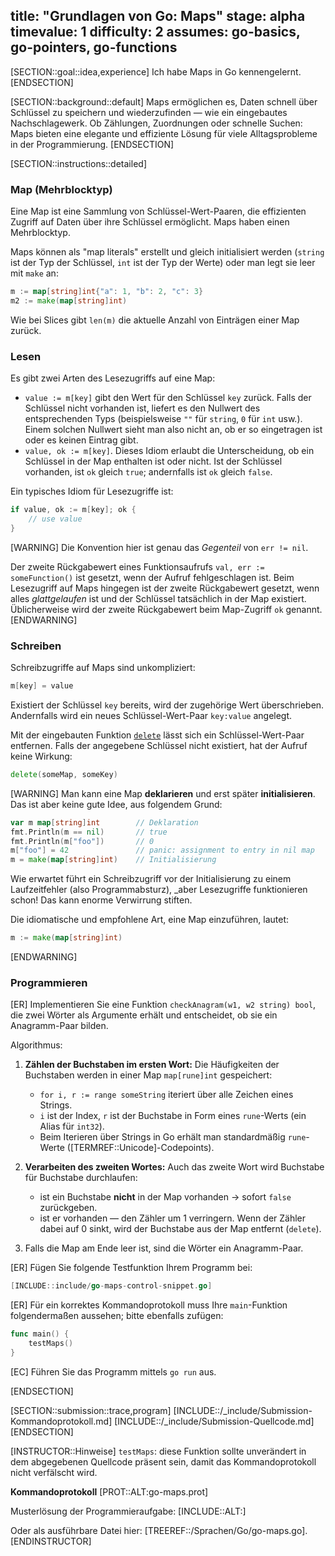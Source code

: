 title: "Grundlagen von Go: Maps"
stage: alpha
timevalue: 1
difficulty: 2
assumes: go-basics, go-pointers, go-functions
---

[SECTION::goal::idea,experience]
Ich habe Maps in Go kennengelernt.
[ENDSECTION]

[SECTION::background::default]
Maps ermöglichen es, Daten schnell über Schlüssel zu speichern und wiederzufinden — 
wie ein eingebautes Nachschlagewerk. 
Ob Zählungen, Zuordnungen oder schnelle Suchen: Maps bieten eine elegante und effiziente 
Lösung für viele Alltagsprobleme in der Programmierung.
[ENDSECTION]

[SECTION::instructions::detailed]

### Map (Mehrblocktyp)

Eine Map ist eine Sammlung von Schlüssel-Wert-Paaren, die effizienten Zugriff auf Daten über ihre
Schlüssel ermöglicht. Maps haben einen Mehrblocktyp.

Maps können als "map literals" erstellt und gleich initialisiert werden 
(`string` ist der Typ der Schlüssel, `int` ist der Typ der Werte)
oder man legt sie leer mit `make` an:
```go 
m := map[string]int{"a": 1, "b": 2, "c": 3}
m2 := make(map[string]int)
```

Wie bei Slices gibt `len(m)` die aktuelle Anzahl von Einträgen einer Map zurück.


### Lesen

Es gibt zwei Arten des Lesezugriffs auf eine Map:

- `value := m[key]` gibt den Wert für den Schlüssel `key` zurück. 
  Falls der Schlüssel nicht vorhanden ist, liefert es den Nullwert des entsprechenden Typs 
  (beispielsweise `""` für `string`, `0` für `int` usw.).
  Einem solchen Nullwert sieht man also nicht an, ob er so eingetragen ist oder es keinen Eintrag gibt.
- `value, ok := m[key]`. 
  Dieses Idiom erlaubt die Unterscheidung, ob ein Schlüssel in der Map enthalten ist oder nicht.
  Ist der Schlüssel vorhanden, ist `ok` gleich `true`; andernfalls ist `ok` gleich `false`.

Ein typisches Idiom für Lesezugriffe ist:
```go
if value, ok := m[key]; ok {
    // use value
}
```

[WARNING]
Die Konvention hier ist genau das _Gegenteil_ von `err != nil`.

Der zweite Rückgabewert eines Funktionsaufrufs `val, err := someFunction()`
ist gesetzt, wenn der Aufruf fehlgeschlagen ist.
Beim Lesezugriff auf Maps hingegen ist der zweite Rückgabewert gesetzt, wenn alles
_glattgelaufen_ ist und der Schlüssel tatsächlich in der Map existiert.
Üblicherweise wird der zweite Rückgabewert beim Map-Zugriff `ok` genannt.
[ENDWARNING]


### Schreiben

Schreibzugriffe auf Maps sind unkompliziert:

```go
m[key] = value
```

Existiert der Schlüssel `key` bereits, wird der zugehörige Wert überschrieben.
Andernfalls wird ein neues Schlüssel-Wert-Paar `key:value` angelegt.

Mit der eingebauten Funktion 
[`delete`](https://pkg.go.dev/builtin#delete)
lässt sich ein Schlüssel-Wert-Paar entfernen.
Falls der angegebene Schlüssel nicht existiert, hat der Aufruf keine Wirkung:

```go
delete(someMap, someKey)
```

[WARNING]
Man kann eine Map **deklarieren** und erst später **initialisieren**.
Das ist aber keine gute Idee, aus folgendem Grund:
```go
var m map[string]int        // Deklaration
fmt.Println(m == nil)       // true
fmt.Println(m["foo"])       // 0
m["foo"] = 42               // panic: assignment to entry in nil map
m = make(map[string]int)    // Initialisierung
```
Wie erwartet führt ein Schreibzugriff vor der Initialisierung zu einem Laufzeitfehler 
(also Programmabsturz), _aber Lesezugriffe funktionieren schon!
Das kann enorme Verwirrung stiften.

Die idiomatische und empfohlene Art, eine Map einzuführen, lautet:

```go
m := make(map[string]int)
```
[ENDWARNING]


### Programmieren

[ER] Implementieren Sie eine Funktion `checkAnagram(w1, w2 string) bool`, die zwei Wörter als 
Argumente erhält und entscheidet, ob sie ein Anagramm-Paar bilden.

Algorithmus:

1. **Zählen der Buchstaben im ersten Wort:**
   Die Häufigkeiten der Buchstaben werden in einer Map `map[rune]int` gespeichert:
    - `for i, r := range someString` iteriert über alle Zeichen eines Strings.
    - `i` ist der Index, `r` ist der Buchstabe in Form eines `rune`-Werts (ein Alias für `int32`).
    - Beim Iterieren über Strings in Go erhält man standardmäßig `rune`-Werte 
      ([TERMREF::Unicode]-Codepoints).

2. **Verarbeiten des zweiten Wortes:** 
   Auch das zweite Wort wird Buchstabe für Buchstabe durchlaufen:
    - ist ein Buchstabe **nicht** in der Map vorhanden -> sofort `false` zurückgeben.
    - ist er vorhanden — den Zähler um 1 verringern.
      Wenn der Zähler dabei auf 0 sinkt, wird der Buchstabe aus der Map entfernt (`delete`).

3. Falls die Map am Ende leer ist, sind die Wörter ein Anagramm-Paar.

[ER] Fügen Sie folgende Testfunktion Ihrem Programm bei:

```go
[INCLUDE::include/go-maps-control-snippet.go]
```

[ER] Für ein korrektes Kommandoprotokoll muss Ihre `main`-Funktion folgendermaßen aussehen;
bitte ebenfalls zufügen:

```go
func main() {
    testMaps()
}
```

[EC] Führen Sie das Programm mittels `go run` aus.

<!-- time estimate: 30 min -->
[ENDSECTION]

[SECTION::submission::trace,program]
[INCLUDE::/_include/Submission-Kommandoprotokoll.md]
[INCLUDE::/_include/Submission-Quellcode.md]
[ENDSECTION]

[INSTRUCTOR::Hinweise]
`testMaps`:
diese Funktion sollte unverändert in dem abgegebenen Quellcode präsent sein,
damit das Kommandoprotokoll nicht verfälscht wird.

**Kommandoprotokoll**
[PROT::ALT:go-maps.prot]


Musterlösung der Programmieraufgabe: 
[INCLUDE::ALT:]

Oder als ausführbare Datei hier:
[TREEREF::/Sprachen/Go/go-maps.go].
[ENDINSTRUCTOR]
